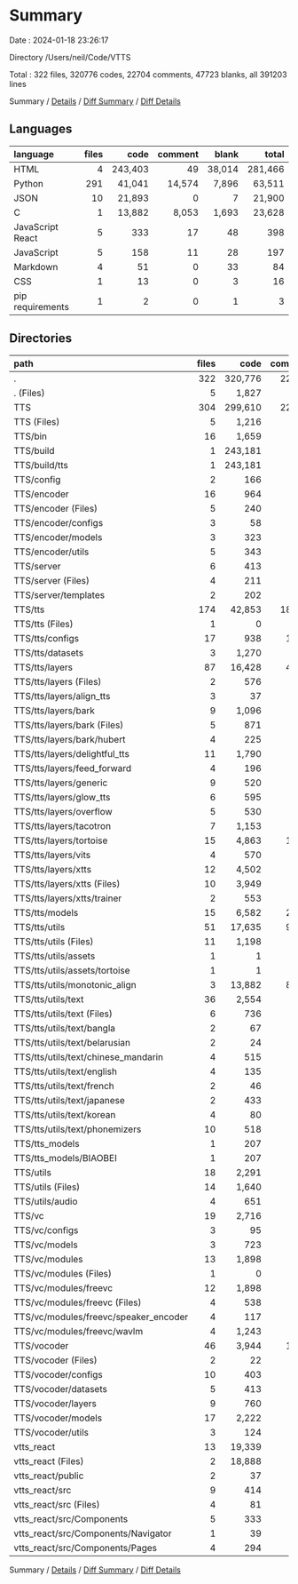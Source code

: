 # Summary

Date : 2024-01-18 23:26:17

Directory /Users/neil/Code/VTTS

Total : 322 files,  320776 codes, 22704 comments, 47723 blanks, all 391203 lines

Summary / [Details](details.md) / [Diff Summary](diff.md) / [Diff Details](diff-details.md)

## Languages
| language | files | code | comment | blank | total |
| :--- | ---: | ---: | ---: | ---: | ---: |
| HTML | 4 | 243,403 | 49 | 38,014 | 281,466 |
| Python | 291 | 41,041 | 14,574 | 7,896 | 63,511 |
| JSON | 10 | 21,893 | 0 | 7 | 21,900 |
| C | 1 | 13,882 | 8,053 | 1,693 | 23,628 |
| JavaScript React | 5 | 333 | 17 | 48 | 398 |
| JavaScript | 5 | 158 | 11 | 28 | 197 |
| Markdown | 4 | 51 | 0 | 33 | 84 |
| CSS | 1 | 13 | 0 | 3 | 16 |
| pip requirements | 1 | 2 | 0 | 1 | 3 |

## Directories
| path | files | code | comment | blank | total |
| :--- | ---: | ---: | ---: | ---: | ---: |
| . | 322 | 320,776 | 22,704 | 47,723 | 391,203 |
| . (Files) | 5 | 1,827 | 8 | 18 | 1,853 |
| TTS | 304 | 299,610 | 22,653 | 47,638 | 369,901 |
| TTS (Files) | 5 | 1,216 | 242 | 49 | 1,507 |
| TTS/bin | 16 | 1,659 | 314 | 334 | 2,307 |
| TTS/build | 1 | 243,181 | 0 | 37,956 | 281,137 |
| TTS/build/tts | 1 | 243,181 | 0 | 37,956 | 281,137 |
| TTS/config | 2 | 166 | 207 | 32 | 405 |
| TTS/encoder | 16 | 964 | 227 | 264 | 1,455 |
| TTS/encoder (Files) | 5 | 240 | 80 | 78 | 398 |
| TTS/encoder/configs | 3 | 58 | 7 | 22 | 87 |
| TTS/encoder/models | 3 | 323 | 56 | 82 | 461 |
| TTS/encoder/utils | 5 | 343 | 84 | 82 | 509 |
| TTS/server | 6 | 413 | 51 | 113 | 577 |
| TTS/server (Files) | 4 | 211 | 25 | 56 | 292 |
| TTS/server/templates | 2 | 202 | 26 | 57 | 285 |
| TTS/tts | 174 | 42,853 | 18,341 | 7,077 | 68,271 |
| TTS/tts (Files) | 1 | 0 | 0 | 1 | 1 |
| TTS/tts/configs | 17 | 938 | 1,541 | 212 | 2,691 |
| TTS/tts/datasets | 3 | 1,270 | 330 | 212 | 1,812 |
| TTS/tts/layers | 87 | 16,428 | 4,684 | 3,066 | 24,178 |
| TTS/tts/layers (Files) | 2 | 576 | 196 | 120 | 892 |
| TTS/tts/layers/align_tts | 3 | 37 | 6 | 11 | 54 |
| TTS/tts/layers/bark | 9 | 1,096 | 168 | 198 | 1,462 |
| TTS/tts/layers/bark (Files) | 5 | 871 | 138 | 137 | 1,146 |
| TTS/tts/layers/bark/hubert | 4 | 225 | 30 | 61 | 316 |
| TTS/tts/layers/delightful_tts | 11 | 1,790 | 481 | 335 | 2,606 |
| TTS/tts/layers/feed_forward | 4 | 196 | 192 | 47 | 435 |
| TTS/tts/layers/generic | 9 | 520 | 177 | 109 | 806 |
| TTS/tts/layers/glow_tts | 6 | 595 | 361 | 104 | 1,060 |
| TTS/tts/layers/overflow | 5 | 530 | 386 | 125 | 1,041 |
| TTS/tts/layers/tacotron | 7 | 1,153 | 504 | 226 | 1,883 |
| TTS/tts/layers/tortoise | 15 | 4,863 | 1,207 | 889 | 6,959 |
| TTS/tts/layers/vits | 4 | 570 | 185 | 122 | 877 |
| TTS/tts/layers/xtts | 12 | 4,502 | 821 | 780 | 6,103 |
| TTS/tts/layers/xtts (Files) | 10 | 3,949 | 724 | 685 | 5,358 |
| TTS/tts/layers/xtts/trainer | 2 | 553 | 97 | 95 | 745 |
| TTS/tts/models | 15 | 6,582 | 2,362 | 1,099 | 10,043 |
| TTS/tts/utils | 51 | 17,635 | 9,424 | 2,487 | 29,546 |
| TTS/tts/utils (Files) | 11 | 1,198 | 622 | 285 | 2,105 |
| TTS/tts/utils/assets | 1 | 1 | 0 | 0 | 1 |
| TTS/tts/utils/assets/tortoise | 1 | 1 | 0 | 0 | 1 |
| TTS/tts/utils/monotonic_align | 3 | 13,882 | 8,059 | 1,696 | 23,637 |
| TTS/tts/utils/text | 36 | 2,554 | 743 | 506 | 3,803 |
| TTS/tts/utils/text (Files) | 6 | 736 | 316 | 165 | 1,217 |
| TTS/tts/utils/text/bangla | 2 | 67 | 32 | 24 | 123 |
| TTS/tts/utils/text/belarusian | 2 | 24 | 2 | 13 | 39 |
| TTS/tts/utils/text/chinese_mandarin | 4 | 515 | 47 | 25 | 587 |
| TTS/tts/utils/text/english | 4 | 135 | 7 | 32 | 174 |
| TTS/tts/utils/text/french | 2 | 46 | 1 | 3 | 50 |
| TTS/tts/utils/text/japanese | 2 | 433 | 8 | 31 | 472 |
| TTS/tts/utils/text/korean | 4 | 80 | 14 | 22 | 116 |
| TTS/tts/utils/text/phonemizers | 10 | 518 | 316 | 191 | 1,025 |
| TTS/tts_models | 1 | 207 | 0 | 0 | 207 |
| TTS/tts_models/BIAOBEI | 1 | 207 | 0 | 0 | 207 |
| TTS/utils | 18 | 2,291 | 989 | 421 | 3,701 |
| TTS/utils (Files) | 14 | 1,640 | 465 | 308 | 2,413 |
| TTS/utils/audio | 4 | 651 | 524 | 113 | 1,288 |
| TTS/vc | 19 | 2,716 | 765 | 546 | 4,027 |
| TTS/vc/configs | 3 | 95 | 314 | 27 | 436 |
| TTS/vc/models | 3 | 723 | 166 | 122 | 1,011 |
| TTS/vc/modules | 13 | 1,898 | 285 | 397 | 2,580 |
| TTS/vc/modules (Files) | 1 | 0 | 0 | 1 | 1 |
| TTS/vc/modules/freevc | 12 | 1,898 | 285 | 396 | 2,579 |
| TTS/vc/modules/freevc (Files) | 4 | 538 | 20 | 122 | 680 |
| TTS/vc/modules/freevc/speaker_encoder | 4 | 117 | 113 | 45 | 275 |
| TTS/vc/modules/freevc/wavlm | 4 | 1,243 | 152 | 229 | 1,624 |
| TTS/vocoder | 46 | 3,944 | 1,517 | 846 | 6,307 |
| TTS/vocoder (Files) | 2 | 22 | 0 | 19 | 41 |
| TTS/vocoder/configs | 10 | 403 | 690 | 95 | 1,188 |
| TTS/vocoder/datasets | 5 | 413 | 56 | 90 | 559 |
| TTS/vocoder/layers | 9 | 760 | 126 | 186 | 1,072 |
| TTS/vocoder/models | 17 | 2,222 | 585 | 411 | 3,218 |
| TTS/vocoder/utils | 3 | 124 | 60 | 45 | 229 |
| vtts_react | 13 | 19,339 | 43 | 67 | 19,449 |
| vtts_react (Files) | 2 | 18,888 | 0 | 2 | 18,890 |
| vtts_react/public | 2 | 37 | 23 | 2 | 62 |
| vtts_react/src | 9 | 414 | 20 | 63 | 497 |
| vtts_react/src (Files) | 4 | 81 | 3 | 15 | 99 |
| vtts_react/src/Components | 5 | 333 | 17 | 48 | 398 |
| vtts_react/src/Components/Navigator | 1 | 39 | 0 | 5 | 44 |
| vtts_react/src/Components/Pages | 4 | 294 | 17 | 43 | 354 |

Summary / [Details](details.md) / [Diff Summary](diff.md) / [Diff Details](diff-details.md)